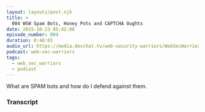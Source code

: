 ```yaml
---
layout: layouts/post.njk
title: >
  004 WSW Spam Bots, Honey Pots and CAPTCHA Oughts
date: 2015-10-23 05:42:00
episode_number: 004
duration: 0:48:03
audio_url: https://media.devchat.tv/web-security-warriors/WebSecWarriors_Episode_4.mp3
podcast: web-sec-warriors
tags:
  - web_sec_warriors
  - podcast
---
```


What are SPAM bots and how do I defend against them.

### Transcript

